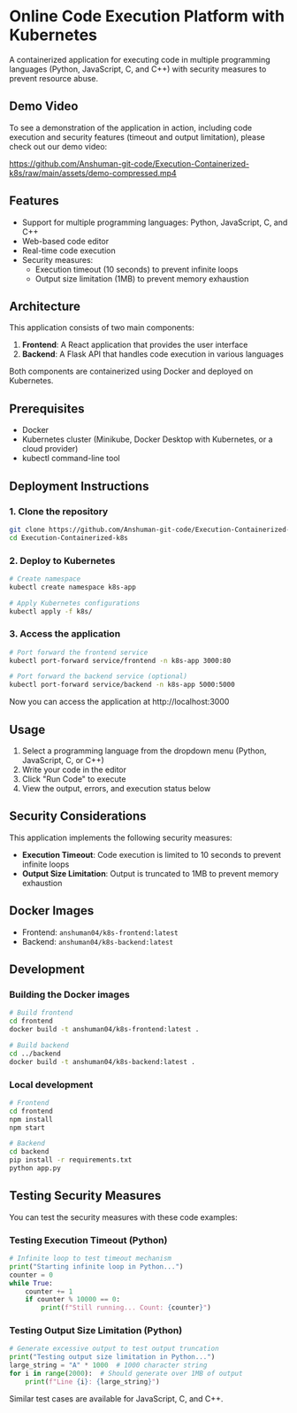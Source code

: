 # Online Code Execution Platform with Kubernetes

A containerized application for executing code in multiple programming languages (Python, JavaScript, C, and C++) with security measures to prevent resource abuse.

## Demo Video

To see a demonstration of the application in action, including code execution and security features (timeout and output limitation), please check out our demo video:

https://github.com/Anshuman-git-code/Execution-Containerized-k8s/raw/main/assets/demo-compressed.mp4

## Features

- Support for multiple programming languages: Python, JavaScript, C, and C++
- Web-based code editor
- Real-time code execution
- Security measures:
  - Execution timeout (10 seconds) to prevent infinite loops
  - Output size limitation (1MB) to prevent memory exhaustion

## Architecture

This application consists of two main components:

1. **Frontend**: A React application that provides the user interface
2. **Backend**: A Flask API that handles code execution in various languages

Both components are containerized using Docker and deployed on Kubernetes.

## Prerequisites

- Docker
- Kubernetes cluster (Minikube, Docker Desktop with Kubernetes, or a cloud provider)
- kubectl command-line tool

## Deployment Instructions

### 1. Clone the repository

```bash
git clone https://github.com/Anshuman-git-code/Execution-Containerized-k8s.git
cd Execution-Containerized-k8s
```

### 2. Deploy to Kubernetes

```bash
# Create namespace
kubectl create namespace k8s-app

# Apply Kubernetes configurations
kubectl apply -f k8s/
```

### 3. Access the application

```bash
# Port forward the frontend service
kubectl port-forward service/frontend -n k8s-app 3000:80

# Port forward the backend service (optional)
kubectl port-forward service/backend -n k8s-app 5000:5000
```

Now you can access the application at http://localhost:3000

## Usage

1. Select a programming language from the dropdown menu (Python, JavaScript, C, or C++)
2. Write your code in the editor
3. Click "Run Code" to execute
4. View the output, errors, and execution status below

## Security Considerations

This application implements the following security measures:

- **Execution Timeout**: Code execution is limited to 10 seconds to prevent infinite loops
- **Output Size Limitation**: Output is truncated to 1MB to prevent memory exhaustion

## Docker Images

- Frontend: `anshuman04/k8s-frontend:latest`
- Backend: `anshuman04/k8s-backend:latest`

## Development

### Building the Docker images

```bash
# Build frontend
cd frontend
docker build -t anshuman04/k8s-frontend:latest .

# Build backend
cd ../backend
docker build -t anshuman04/k8s-backend:latest .
```

### Local development

```bash
# Frontend
cd frontend
npm install
npm start

# Backend
cd backend
pip install -r requirements.txt
python app.py
```

## Testing Security Measures

You can test the security measures with these code examples:

### Testing Execution Timeout (Python)
```python
# Infinite loop to test timeout mechanism
print("Starting infinite loop in Python...")
counter = 0
while True:
    counter += 1
    if counter % 10000 == 0:
        print(f"Still running... Count: {counter}")
```

### Testing Output Size Limitation (Python)
```python
# Generate excessive output to test output truncation
print("Testing output size limitation in Python...")
large_string = "A" * 1000  # 1000 character string
for i in range(2000):  # Should generate over 1MB of output
    print(f"Line {i}: {large_string}")
```

Similar test cases are available for JavaScript, C, and C++.
